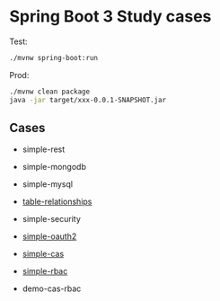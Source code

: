 # Spring Boot 3 Study cases

Test:

```sh
./mvnw spring-boot:run
```

Prod:

```sh
./mvnw clean package
java -jar target/xxx-0.0.1-SNAPSHOT.jar
```

## Cases

- simple-rest

- simple-mongodb

- simple-mysql

- [table-relationships](https://github.com/eugenp/tutorials/tree/master/spring-data-rest)

- simple-security

- [simple-oauth2](https://spring.io/guides/tutorials/spring-boot-oauth2/)

- [simple-cas](https://www.jianshu.com/p/71745170d639)

- [simple-rbac](https://springhow.com/spring-rbac/)

- demo-cas-rbac
